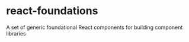 # react-foundations

A set of generic foundational React components for building component libraries
